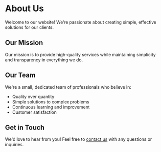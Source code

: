 # About Us

Welcome to our website! We're passionate about creating simple, effective solutions for our clients.

## Our Mission

Our mission is to provide high-quality services while maintaining simplicity and transparency in everything we do.

## Our Team

We're a small, dedicated team of professionals who believe in:

- Quality over quantity
- Simple solutions to complex problems
- Continuous learning and improvement
- Customer satisfaction

## Get in Touch

We'd love to hear from you! Feel free to [contact us](/contact.html) with any questions or inquiries. 
